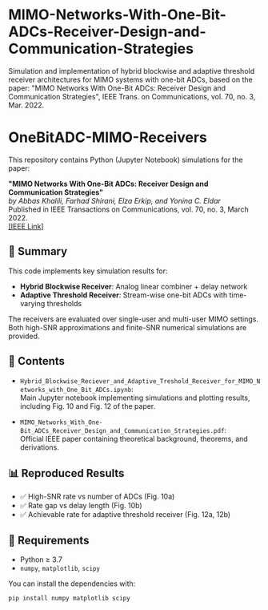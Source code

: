 # MIMO-Networks-With-One-Bit-ADCs-Receiver-Design-and-Communication-Strategies
Simulation and implementation of hybrid blockwise and adaptive threshold receiver architectures for MIMO systems with one-bit ADCs, based on the paper:  "MIMO Networks With One-Bit ADCs: Receiver Design and Communication Strategies", IEEE Trans. on Communications, vol. 70, no. 3, Mar. 2022.

# OneBitADC-MIMO-Receivers

This repository contains Python (Jupyter Notebook) simulations for the paper:

**"MIMO Networks With One-Bit ADCs: Receiver Design and Communication Strategies"**  
*by Abbas Khalili, Farhad Shirani, Elza Erkip, and Yonina C. Eldar*  
Published in IEEE Transactions on Communications, vol. 70, no. 3, March 2022.  
[[IEEE Link]](https://doi.org/10.1109/TCOMM.2021.3133430)

## 📌 Summary

This code implements key simulation results for:

- **Hybrid Blockwise Receiver**: Analog linear combiner + delay network
- **Adaptive Threshold Receiver**: Stream-wise one-bit ADCs with time-varying thresholds

The receivers are evaluated over single-user and multi-user MIMO settings.  
Both high-SNR approximations and finite-SNR numerical simulations are provided.

## 📁 Contents

- `Hybrid_Blockwise_Reciever_and_Adaptive_Treshold_Receiver_for_MIMO_Networks_with_One_Bit_ADCs.ipynb`:  
  Main Jupyter notebook implementing simulations and plotting results, including Fig. 10 and Fig. 12 of the paper.
  
- `MIMO_Networks_With_One-Bit_ADCs_Receiver_Design_and_Communication_Strategies.pdf`:  
  Official IEEE paper containing theoretical background, theorems, and derivations.

## 📊 Reproduced Results

- ✅ High-SNR rate vs number of ADCs (Fig. 10a)
- ✅ Rate gap vs delay length (Fig. 10b)
- ✅ Achievable rate for adaptive threshold receiver (Fig. 12a, 12b)

## 🔧 Requirements

- Python ≥ 3.7
- `numpy`, `matplotlib`, `scipy`

You can install the dependencies with:
```bash
pip install numpy matplotlib scipy

